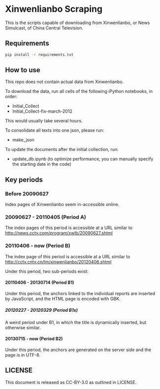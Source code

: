 Xinwenlianbo Scraping
=====================

This is the scripts capable of downloading from Xinwenlianbo, or News Simulcast, of China Central Television.

Requirements
----------
```bash
pip install -r requirements.txt
```

How to use
----------
This repo does not contain actual data from Xinwenlianbo.

To download the data, run all cells of the following iPython notebooks, in order:
- Initial_Collect
- Initial_Collect-fix-march-2012

This would usually take several hours.

To consolidate all texts into one json, please run:
- make_json

To update the documents after the initial collection, run:
- update_db.ipynb
(to optimize performance, you can manually specify the starting date in the code)

Key periods
-----------

### Before 20090627
Index pages of Xinwenlianbo seem in-accessible online.

### 20090627 - 20110405 (Period A)
The index pages of this period is accessible at a URL similar to
http://news.cctv.com/program/xwlb/20090627.shtml

### 20110406 - now (Period B)
The index page of this period is accessible at a URL similar to
http://cctv.cntv.cn/lm/xinwenlianbo/20120406.shtml

Under this period, two sub-periods exist:

#### 20110406 - 20130714 (Period B1)
Under this period, the anchors linked to the individual reports are inserted by JavaScript, and the HTML page is encoded with GBK.

##### 20120227 - 20120329 (Period B1x)
A weird period under B1, in which the title is dynamically inserted, but otherwise similar.

#### 20130715 - now (Period B2)
Under this period, the anchors are generated on the server side and the page is in UTF-8.

LICENSE
--------
This document is released as CC-BY-3.0 as outlined in LICENSE.
